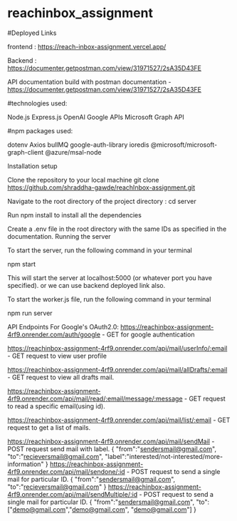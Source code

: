 # reachinbox_assignment
#Deployed Links

frontend : https://reach-inbox-assignment.vercel.app/

Backend : https://documenter.getpostman.com/view/31971527/2sA35D43FE

API documentation build with postman documentation - https://documenter.getpostman.com/view/31971527/2sA35D43FE


#technologies used:

Node.js
Express.js
OpenAI
Google APIs
Microsoft Graph API


#npm packages used:

dotenv
Axios
bullMQ
google-auth-library
ioredis
@microsoft/microsoft-graph-client
@azure/msal-node



Installation setup

Clone the repository to your local machine
git clone https://github.com/shraddha-gawde/reachInbox-assignment.git


Navigate to the root directory of the project directory :
cd server


Run npm install to install all the dependencies


Create a .env file in the root directory with the same IDs as specified in the documentation.
Running the server



To start the server, run the following command in your terminal

npm start


This will start the server at localhost:5000 (or whatever port you have specified). or we can use backend deployed link also.



To start the worker.js file, run the following command in your terminal

npm run server



API Endpoints
For Google's OAuth2.0:
https://reachinbox-assignment-4rf9.onrender.com/auth/google - GET for google authentication

https://reachinbox-assignment-4rf9.onrender.com/api/mail/userInfo/:email - GET request to view user profile

https://reachinbox-assignment-4rf9.onrender.com/api/mail/allDrafts/:email - GET request to view all drafts mail.

https://reachinbox-assignment-4rf9.onrender.com/api/mail/read/:email/message/:message - GET request to read a specific email(using id).

https://reachinbox-assignment-4rf9.onrender.com/api/mail/list/:email - GET request to get a list of mails.


https://reachinbox-assignment-4rf9.onrender.com/api/mail/sendMail - POST request send mail with label.
{
    "from":"sendersmail@gmail.com",
    "to":"recieversmail@gmail.com",
    "label":"interested/not-interested/more-information"
}
https://reachinbox-assignment-4rf9.onrender.com/api/mail/sendone/:id - POST request to send a single mail for particular ID.
{
    "from":"sendersmail@gmail.com",
    "to":"recieversmail@gmail.com"
}
https://reachinbox-assignment-4rf9.onrender.com/api/mail/sendMultiple/:id - POST request to send a single mail for particular ID.
{
   "from":"sendersmail@gmail.com",
   "to":["demo@gmail.com","demo@gmail.com", "demo@gmail.com"]
}
